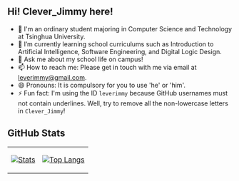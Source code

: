 ## Hi! Clever_Jimmy here!

- 👯 I'm an ordinary student majoring in Computer Science and Technology at Tsinghua University.
- 🌱 I’m currently learning school curriculums such as Introduction to Artificial Intelligence, Software Engineering, and Digital Logic Design.
- 💬 Ask me about my school life on campus!
- 📫 How to reach me: Please get in touch with me via email at leverimmy@gmail.com.
- 😄 Pronouns: It is compulsory for you to use 'he' or 'him'.
- ⚡ Fun fact: I'm using the ID `leverimmy` because GitHub usernames must not contain underlines. Well, try to remove all the non-lowercase letters in `Clever_Jimmy`!

<!-- - 🔭 I’m currently working on solving combinatorial optimization problems with machine learning methods. -->

<!--
**LeverImmy/LeverImmy** is a ✨ _special_ ✨ repository because its `README.md` (this file) appears on your GitHub profile.

Here are some ideas to get you started:

- 🔭 I’m currently working on ...
- 🌱 I’m currently learning ...
- 👯 I’m looking to collaborate on ...
- 🤔 I’m looking for help with ...
- 💬 Ask me about ...
- 📫 How to reach me: ...
- 😄 Pronouns: ...
- ⚡ Fun fact: ...
-->

## GitHub Stats

<table><tr><td>

[![Stats](https://github-readme-stats.vercel.app/api?username=leverimmy&show=reviews,prs_merged,prs_merged_percentage&show_icons=true&rank_icon=percentile&hide_border=true)](https://github-readme-stats.vercel.app/api?username=leverimmy&show=reviews,prs_merged,prs_merged_percentage&show_icons=true&rank_icon=percentile)

</td><td>

[![Top Langs](https://github-readme-stats.vercel.app/api/top-langs/?username=leverimmy&layout=pie&hide=shell,stylus,nunjucks,javascript,html,tcl,jupyter%20notebook&exclude_repo=Codes,REKCARC-TSC-UHT&langs_count=8&hide_border=true)](https://github-readme-stats.vercel.app/api/top-langs/?username=leverimmy&layout=pie&hide=shell,stylus,nunjucks,javascript,html,tcl,jupyter%20notebook&exclude_repo=Codes,REKCARC-TSC-UHT&langs_count=8&hide_border=true)

</td></tr></table>
